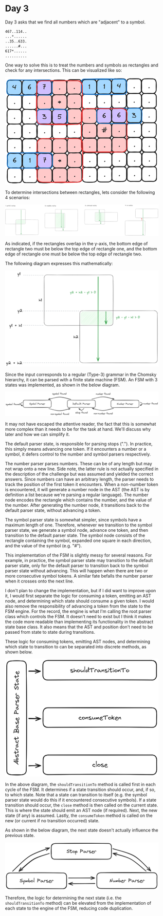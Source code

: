 # Day 3

Day 3 asks that we find all numbers which are "adjacent" to a symbol.

```text
467..114..
...*......
..35..633.
......#...
617*......
..........
```

One way to solve this is to treat the numbers and symbols as rectangles and
check for any intersections. This can be visualized like so:

![Grid](.assets/grid.png)

To determine intersections between rectangles, lets consider the following 4
scenarios:

![Overlap scenarios](.assets/rectangle-overlap-scenarios.png)

As indicated, if the rectangles overlap in the y-axis, the bottom edge of
rectangle two must be below the top edge of rectangle one, and the bottom edge
of rectangle one must be below the top edge of rectangle two.

The following diagram expresses this mathematically:

![Rectangle overlap formula](.assets/rectangle-overlap-formula.png)

Since the input corresponds to a regular (Type-3) grammar in the Chomsky hierarchy, it can be parsed with a finite state machine (FSM). An FSM with 3 states was implemented, as shown in the below diagram.

![Parser FSM](.assets/parser-fsm.png)

It may not have escaped the attentive reader, the fact that this is somewhat more complex than it needs to be for the task at hand. We'll discuss why later and how we can simplify it.

The default parser state, is responsible for parsing stops ("."). In practice, this simply means advancing one token. If it encounters a number or a symbol, it defers control to the number and symbol parsers respectively.

The number parser parses numbers. These can be of any length but may not wrap onto a new line. Side note, the latter rule is not actually specified in the description of the challenge but was assumed and yielded the correct answers. Since numbers can have an arbitrary length, the parser needs to track the position of the first token it encounters. When a non-number token is encountered, it will generate a number node in the AST (the AST is by definition a list because we're parsing a regular language). The number node encodes the rectangle which contains the number, and the value of the number. After generating the number node, it transitions back to the default parser state, without advancing a token.

The symbol parser state is somewhat simpler, since symbols have a maximum length of one. Therefore, whenever we transition to the symbol parser state, we generate a symbol node, advance one token, and then transition to the default parser state. The symbol node consists of the rectangle containing the symbol, expanded one square in each direction, and the value of the symbol (e.g. "#").

This implementation of the FSM is slightly messy for several reasons. For example, in practice, the symbol parser state may transition to the default parser state, only for the default parser to transition back to the symbol parser state without advancing. This will happen when there are two or more consecutive symbol tokens. A similar fate befalls the number parser when it crosses onto the next line.

I don't plan to change the implementation, but if I did want to improve upon it, I would first separate the logic for consuming a token, emitting an AST node, and determining which state should consume a given token. I would also remove the responsibility of advancing a token from the state to the FSM engine. For the record, the engine is what I'm calling the root parser class which controls the FSM. It doesn't need to exist but I think it makes the code more readable than implementing its functionality in the abstract state base class. It also means that the AST and position don't need to be passed from state to state during transitions.

These logic for consuming tokens, emitting AST nodes, and determining which state to transition to can be separated into discrete methods, as shown below.

![Abstract parser state](.assets/abstract-parser-state.png)

In the above diagram, the `shouldTransitionTo` method is called first in each cycle of the FSM. It determines if a state transition should occur, and, if so, to which state. Note that a state can transition to itself (e.g. the symbol parser state would do this if it encountered consecutive symbols). If a state transition should occur, the `close` method is then called on the current state. This is where the state should emit an AST node (if required). Next, the new state (if any) is assumed. Lastly, the `consumeToken` method is called on the new (or current if no transition occurred) state.

As shown in the below diagram, the next state doesn't actually influence the previous state.

![Simplified FSM](.assets/simplified-fsm.png)

Therefore, the logic for determining the next state (i.e. the `shouldTransitionTo` method) can be elevated from the implementation of each state to the engine of the FSM, reducing code duplication.
